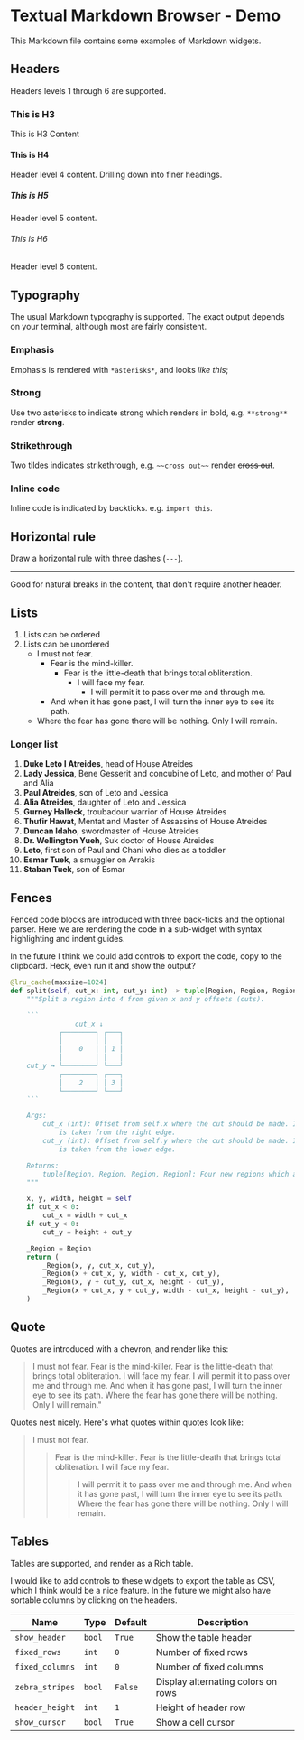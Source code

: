 # Textual Markdown Browser - Demo

This Markdown file contains some examples of Markdown widgets.

## Headers

Headers levels 1 through 6 are supported.

### This is H3

This is H3 Content

#### This is H4

Header level 4 content. Drilling down into finer headings.

##### This is H5

Header level 5 content.

###### This is H6

Header level 6 content.

## Typography

The usual Markdown typography is supported. The exact output depends on your terminal, although most are fairly consistent.

### Emphasis

Emphasis is rendered with `*asterisks*`, and looks *like this*;

### Strong

Use two asterisks to indicate strong which renders in bold, e.g. `**strong**` render **strong**.

### Strikethrough

Two tildes indicates strikethrough, e.g. `~~cross out~~` render ~~cross out~~.

### Inline code ###

Inline code is indicated by backticks. e.g. `import this`.

## Horizontal rule

Draw a horizontal rule with three dashes (`---`).

---

Good for natural breaks in the content, that don't require another header.

## Lists

1. Lists can be ordered
2. Lists can be unordered
   - I must not fear.
     - Fear is the mind-killer.
       - Fear is the little-death that brings total obliteration.
         - I will face my fear.
           - I will permit it to pass over me and through me.
     - And when it has gone past, I will turn the inner eye to see its path.
   - Where the fear has gone there will be nothing. Only I will remain.

### Longer list

1. **Duke Leto I Atreides**, head of House Atreides
2. **Lady Jessica**, Bene Gesserit and concubine of Leto, and mother of Paul and Alia
3. **Paul Atreides**, son of Leto and Jessica
4. **Alia Atreides**, daughter of Leto and Jessica
5. **Gurney Halleck**, troubadour warrior of House Atreides
6. **Thufir Hawat**, Mentat and Master of Assassins of House Atreides
7. **Duncan Idaho**, swordmaster of House Atreides
8. **Dr. Wellington Yueh**, Suk doctor of House Atreides
9. **Leto**, first son of Paul and Chani who dies as a toddler
10. **Esmar Tuek**, a smuggler on Arrakis
11. **Staban Tuek**, son of Esmar

## Fences

Fenced code blocks are introduced with three back-ticks and the optional parser. Here we are rendering the code in a sub-widget with syntax highlighting and indent guides.

In the future I think we could add controls to export the code, copy to the clipboard. Heck, even run it and show the output?

```python
@lru_cache(maxsize=1024)
def split(self, cut_x: int, cut_y: int) -> tuple[Region, Region, Region, Region]:
    """Split a region into 4 from given x and y offsets (cuts).

    ```
                cut_x ↓
            ┌────────┐ ┌───┐
            │        │ │   │
            │    0   │ │ 1 │
            │        │ │   │
    cut_y → └────────┘ └───┘
            ┌────────┐ ┌───┐
            │    2   │ │ 3 │
            └────────┘ └───┘
    ```

    Args:
        cut_x (int): Offset from self.x where the cut should be made. If negative, the cut
            is taken from the right edge.
        cut_y (int): Offset from self.y where the cut should be made. If negative, the cut
            is taken from the lower edge.

    Returns:
        tuple[Region, Region, Region, Region]: Four new regions which add up to the original (self).
    """

    x, y, width, height = self
    if cut_x < 0:
        cut_x = width + cut_x
    if cut_y < 0:
        cut_y = height + cut_y

    _Region = Region
    return (
        _Region(x, y, cut_x, cut_y),
        _Region(x + cut_x, y, width - cut_x, cut_y),
        _Region(x, y + cut_y, cut_x, height - cut_y),
        _Region(x + cut_x, y + cut_y, width - cut_x, height - cut_y),
    )
```

## Quote

Quotes are introduced with a chevron, and render like this:

> I must not fear.
> Fear is the mind-killer.
> Fear is the little-death that brings total obliteration.
> I will face my fear.
> I will permit it to pass over me and through me.
> And when it has gone past, I will turn the inner eye to see its path.
> Where the fear has gone there will be nothing. Only I will remain."

Quotes nest nicely. Here's what quotes within quotes look like:

> I must not fear.
> > Fear is the mind-killer.
> > Fear is the little-death that brings total obliteration.
> > I will face my fear.
> > > I will permit it to pass over me and through me.
> > > And when it has gone past, I will turn the inner eye to see its path.
> > > Where the fear has gone there will be nothing. Only I will remain.

## Tables

Tables are supported, and render as a Rich table.

I would like to add controls to these widgets to export the table as CSV, which I think would be a nice feature. In the future we might also have sortable columns by clicking on the headers.


| Name            | Type   | Default | Description                        |
| --------------- | ------ | ------- | ---------------------------------- |
| `show_header`   | `bool` | `True`  | Show the table header              |
| `fixed_rows`    | `int`  | `0`     | Number of fixed rows               |
| `fixed_columns` | `int`  | `0`     | Number of fixed columns            |
| `zebra_stripes` | `bool` | `False` | Display alternating colors on rows |
| `header_height` | `int`  | `1`     | Height of header row               |
| `show_cursor`   | `bool` | `True`  | Show a cell cursor                 |
